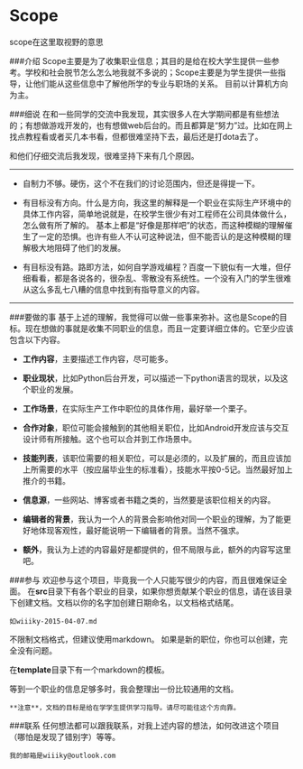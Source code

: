 # Scope
scope在这里取视野的意思

###介绍
Scope主要是为了收集职业信息；其目的是给在校大学生提供一些参考。学校和社会脱节怎么怎么地我就不多说的；Scope主要是为学生提供一些指导，让他们能从这些信息中了解他所学的专业与职场的关系。
目前以计算机方向为主。

###细说
在和一些同学的交流中我发现，其实很多人在大学期间都是有些想法的；有想做游戏开发的，也有想做web后台的。而且都算是“努力”过。比如在网上找点教程看或者买几本书看，但都很难坚持下去，最后还是打dota去了。

和他们仔细交流后我发现，很难坚持下来有几个原因。

---------------------------------------------------------------------------

*	自制力不够。硬伤，这个不在我们的讨论范围内，但还是得提一下。

*	有目标没有方向。什么是方向，我这里的解释是一个职业在实际生产环境中的具体工作内容，简单地说就是，在校学生很少有对工程师在公司具体做什么，怎么做有所了解的。
基本上都是“好像是那样吧”的状态，而这种模糊的理解催生了一定的恐惧。也许有些人不认可这种说法，但不能否认的是这种模糊的理解极大地阻碍了他们的发展。

*	有目标没有路。路即方法，如何自学游戏编程？百度一下貌似有一大堆，但仔细看看，都是各说各的，很杂乱、零散没有系统性。一个没有入门的学生很难从这么多乱七八糟的信息中找到有指导意义的内容。

---------------------------------------------------------------------------

###要做的事
基于上述的理解，我觉得可以做一些事来弥补。这也是Scope的目标。现在想做的事就是收集不同职业的信息，而且一定要详细立体的。它至少应该包含以下内容。

*	**工作内容**，主要描述工作内容，尽可能多。

*	**职业现状**，比如Python后台开发，可以描述一下python语言的现状，以及这个职业的发展。

*	**工作场景**，在实际生产工作中职位的具体作用，最好举一个栗子。

*	**合作对象**，职位可能会接触到的其他相关职位，比如Android开发应该与交互设计师有所接触。这个也可以合并到工作场景中。

*	**技能列表**，该职位需要的相关职位，可以是必须的，以及扩展的，而且应该加上所需要的水平（按应届毕业生的标准看），技能水平按0-5记。当然最好加上推介的书籍。

*	**信息源**，一些网站、博客或者书籍之类的，当然要是该职位相关的内容。

*	**编辑者的背景**，我认为一个人的背景会影响他对同一个职业的理解，为了能更好地体现客观性，最好能说明一下编辑者的背景。当然不强求。

*	**额外**，我认为上述的内容最好是都提供的，但不局限与此，额外的内容写这里吧。

###参与
欢迎参与这个项目，毕竟我一个人只能写很少的内容，而且很难保证全面。
在**src**目录下有各个职业的目录，如果你想贡献某个职业的信息，请在该目录下创建文档。文档以你的名字加创建日期命名，以文档格式结尾。

	如wiiiky-2015-04-07.md

不限制文档格式，但建议使用markdown。
如果是新的职位，你也可以创建，完全没有问题。

在**template**目录下有一个markdown的模板。

等到一个职业的信息足够多时，我会整理出一份比较通用的文档。

    **注意**，文档的目标是给在学学生提供学习指导。请尽可能往这个方向靠。

###联系
任何想法都可以跟我联系，对我上述内容的想法，如何改进这个项目（哪怕是发现了错别字）等等。

	我的邮箱是wiiiky@outlook.com
